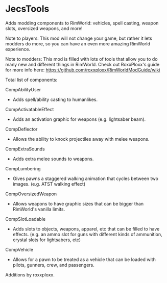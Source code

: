 # JecsTools
Adds modding components to RimWorld: vehicles, spell casting, weapon slots, oversized weapons, and more!

Note to players: This mod will not change your game, but rather it lets modders do more, so you can have an even more amazing RimWorld experience.
	
Note to modders: This mod is filled with lots of tools that allow you to do many new and different things in RimWorld. Check out RoxxPloxx's guide for more info here: https://github.com/roxxploxx/RimWorldModGuide/wiki
	
Total list of components:

CompAbilityUser
 - Adds spell/ability casting to humanlikes.
 
CompActivatableEffect
 - Adds an activation graphic for weapons (e.g. lightsaber beam). 
 
CompDeflector
 - Allows the ability to knock projectiles away with melee weapons.
 
CompExtraSounds
 - Adds extra melee sounds to weapons.
 
CompLumbering
 - Gives pawns a staggered walking animation that cycles between two images. (e.g. ATST walking effect)
 
CompOversizedWeapon
 - Allows weapons to have graphic sizes that can be bigger than RimWorld's vanilla limits.
 
CompSlotLoadable
 - Adds slots to objects, weapons, apparel, etc that can be filled to have effects. (e.g. an ammo slot for guns with different kinds of ammunition, crystal slots for lightsabers, etc)
 
CompVehicle
 - Allows for a pawn to be treated as a vehicle that can be loaded with pilots, gunners, crew, and passengers.
	
Additions by roxxploxx.
